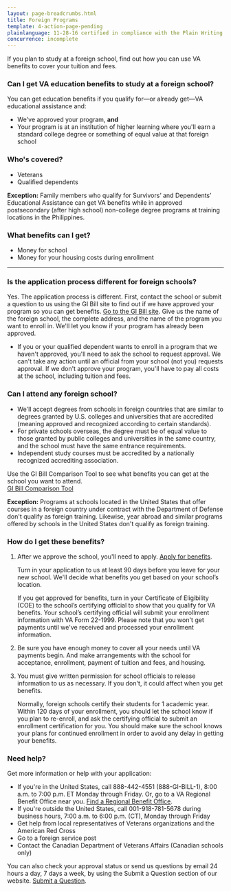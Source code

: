```yaml
---
layout: page-breadcrumbs.html
title: Foreign Programs
template: 4-action-page-pending
plainlanguage: 11-28-16 certified in compliance with the Plain Writing Act
concurrence: incomplete
---
```


<div class="va-introtext">
If you plan to study at a foreign school, find out how you can use VA benefits to cover your tuition and fees.
</div>

### Can I get VA education benefits to study at a foreign school?
You can get education benefits if you qualify for—or already get—VA educational assistance and:
  - We've approved your program, **and**
  - Your program is at an institution of higher learning where you'll earn a standard college degree or something of equal value at that foreign school

### Who's covered?

- Veterans
- Qualified dependents 

**Exception:** Family members who qualify for Survivors’ and Dependents’ Educational Assistance can get VA benefits while in approved postsecondary (after high school) non-college degree programs at training locations in the Philippines.

### What benefits can I get? 

- Money for school 
- Money for your housing costs during enrollment

-----
### Is the application process different for foreign schools? 

Yes. The application process is different. First, contact the school or submit a question to us using the GI Bill site to find out if we have approved your program so you can get benefits. [Go to the GI Bill site](https://gibill.custhelp.com/app/ask/). Give us the name of the foreign school, the complete address, and the name of the program you want to enroll in. We'll let you know if your program has already been approved. 

- If you or your qualified dependent wants to enroll in a program that we haven't approved, you'll need to ask the school to request approval. We can't take any action until an official from your school (not you) requests approval. If we don't approve your program, you'll have to pay all costs at the school, including tuition and fees.

### Can I attend any foreign school? 

- We'll accept degrees from schools in foreign countries that are similar to degrees granted by U.S. colleges and universities that are accredited (meaning approved and recognized according to certain standards). 
- For private schools overseas, the degree must be of equal value to those granted by public colleges and universities in the same country, and the school must have the same entrance requirements. 
- Independent study courses must be accredited by a nationally recognized accrediting association.

Use the GI Bill Comparison Tool to see what benefits you can get at the school you want to attend. 
<br>
<a class="usa-button-primary va-button-secondary" href="/gi-bill-comparison-tool/">GI Bill Comparison Tool</a>

**Exception:** Programs at schools located in the United States that offer courses in a foreign country under contract with the Department of Defense don't qualify as foreign training. Likewise, year abroad and similar programs offered by schools in the United States don't qualify as foreign training.


### How do I get these benefits? 


<ol class="process">
<li class="step one wow fadeIn animated" markdown="1">

After we approve the school, you'll need to apply. [Apply for benefits](/education/apply-for-education-benefits/). 

Turn in your application to us at least 90 days before you leave for your new school. We'll decide what benefits you get based on your school’s location. 

If you get approved for benefits, turn in your Certificate of Eligibility (COE) to the school’s certifying official to show that you qualify for VA benefits. Your school’s certifying official will submit your enrollment information with VA Form 22-1999. Please note that you won't get payments until we've received and processed your enrollment information.


</li>

<li class="step two wow fadeIn animated" markdown="0">


Be sure you have enough money to cover all your needs until VA payments begin. And make arrangements with the school for acceptance, enrollment, payment of tuition and fees, and housing.


</li>

<li class="step three last wow fadeIn animated" markdown="0">

You must give written permission for school officials to release information to us as necessary. If you don't, it could affect when you get benefits. 

Normally, foreign schools certify their students for 1 academic year. Within 120 days of your enrollment, you should let the school know if you plan to re-enroll, and ask the certifying official to submit an enrollment certification for you. You should make sure the school knows your plans for continued enrollment in order to avoid any delay in getting your benefits.

</ol>

### Need help?

Get more information or help with your application:
- If you're in the United States, call 888-442-4551 (888-GI-BILL-1), 8:00 a.m. to 7:00 p.m. ET Monday through Friday. Or, go to a VA Regional Benefit Office near you. [Find a Regional Benefit Office](/facilities).
- If you're outside the United States, call <span class="tel">001-918-781-5678</span> during business hours, 7:00 a.m. to 6:00 p.m. (CT), Monday through Friday
- Get help from local representatives of Veterans organizations and the American Red Cross
- Go to a foreign service post
- Contact the Canadian Department of Veterans Affairs (Canadian schools only)

You can also check your approval status or send us questions by email 24 hours a day, 7 days a week, by using the Submit a Question section of our website. [Submit a Question](http://www.benefits.va.gov/gibill/ext_redirect.asp?url=https://gibill.custhelp.com/app/ask/).
